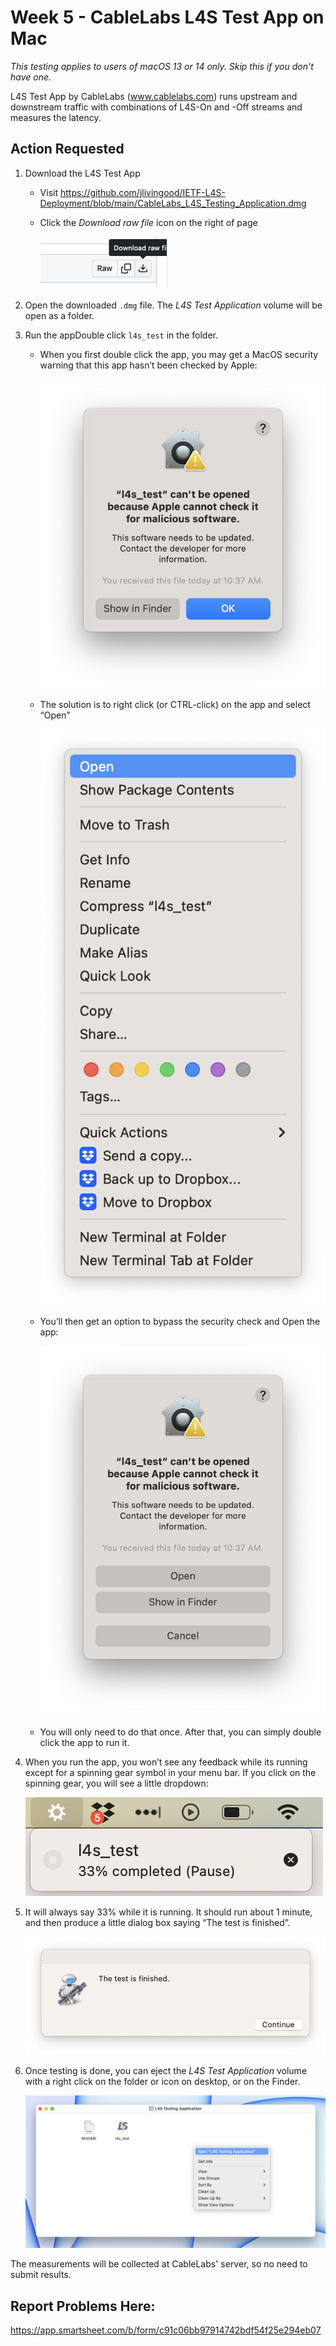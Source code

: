 # Week 5 - CableLabs L4S Test App on Mac

*This testing applies to users of macOS 13 or 14 only.  Skip this if you don't have one.*

L4S Test App by CableLabs (www.cablelabs.com) runs upstream and downstream traffic with combinations of L4S-On and -Off streams and measures the latency.

## Action Requested

1. Download the L4S Test App
   * Visit https://github.com/jlivingood/IETF-L4S-Deployment/blob/main/CableLabs_L4S_Testing_Application.dmg
   * Click the *Download raw file* icon on the right of page

     ![t_download](images/CableLabs_l4s_test_download_raw.png)    

1. Open the downloaded `.dmg` file.  The *L4S Test Application* volume will be open as a folder.
1. Run the appDouble click `l4s_test` in the folder.
   * When you first double click the app, you may get a MacOS security warning that this app hasn’t been checked by Apple:

     ![t_warning](images/CableLabs_l4s_test_warning.png)    

   * The solution is to right click (or CTRL-click) on the app and select “Open”

     ![t_open](images/CableLabs_l4s_test_open.png)

   * You’ll then get an option to bypass the security check and Open the app:

     ![t_permission](images/CableLabs_l4s_test_permission.png)

   * You will only need to do that once. After that, you can simply double click the app to run it.
1. When you run the app, you won’t see any feedback while its running except for a spinning gear symbol in your menu bar. If you click on the spinning gear, you will see a little dropdown:

     ![t_progress](images/CableLabs_l4s_test_progress.png)

1. It will always say 33% while it is running.  It should run about 1 minute, and then produce a little dialog box saying “The test is finished”.

     ![t_finish](images/CableLabs_l4s_test_finish.png)

1. Once testing is done, you can eject the *L4S Test Application* volume with a right click on the folder or icon on desktop, or on the Finder.

     ![t_eject](images/CableLabs_l4s_test_eject.png)

The measurements will be collected at CableLabs' server, so no need to submit results.

## Report Problems Here: 
https://app.smartsheet.com/b/form/c91c06bb97914742bdf54f25e294eb07
